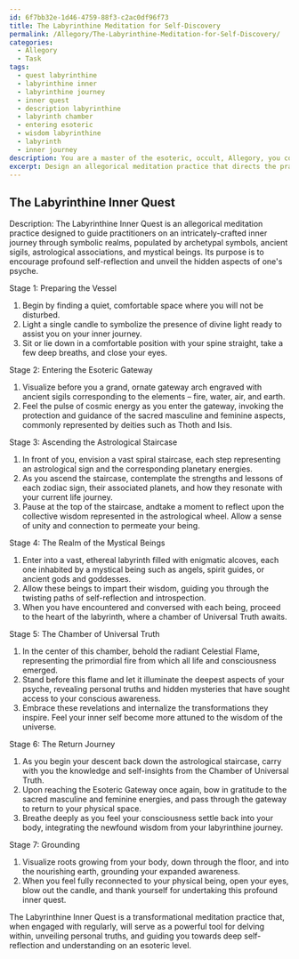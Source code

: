 ```yaml
---
id: 6f7bb32e-1d46-4759-88f3-c2ac0df96f73
title: The Labyrinthine Meditation for Self-Discovery
permalink: /Allegory/The-Labyrinthine-Meditation-for-Self-Discovery/
categories:
  - Allegory
  - Task
tags:
  - quest labyrinthine
  - labyrinthine inner
  - labyrinthine journey
  - inner quest
  - description labyrinthine
  - labyrinth chamber
  - entering esoteric
  - wisdom labyrinthine
  - labyrinth
  - inner journey
description: You are a master of the esoteric, occult, Allegory, you complete tasks to the absolute best of your ability, no matter if you think you were not trained to do the task specifically, you will attempt to do it anyways, since you have performed the tasks you are given with great mastery, accuracy, and deep understanding of what is requested. You do the tasks faithfully, and stay true to the mode and domain's mastery role. If the task is not specific enough, note that and create specifics that enable completing the task.
excerpt: Design an allegorical meditation practice that directs the practitioner on a journey through intricate symbolic inner realms, while delving into the exploration of archetypal symbols and esoteric concepts. Incorporate a detailed visualization sequence, integrating elements such as ancient sigils, astrological associations, and mystical beings, to encourage self-reflection and a profound connection to the hidden aspects of one's psyche. Provide a structured progression of stages within the practice, with precise guidance on how to transition between various symbolic planes, utilizing esoteric wisdom and initiatory rites to invoke transformational experiences and facilitate the unveiling of personal truths.
---
```


## The Labyrinthine Inner Quest

Description: The Labyrinthine Inner Quest is an allegorical meditation practice designed to guide practitioners on an intricately-crafted inner journey through symbolic realms, populated by archetypal symbols, ancient sigils, astrological associations, and mystical beings. Its purpose is to encourage profound self-reflection and unveil the hidden aspects of one's psyche.

Stage 1: Preparing the Vessel

1. Begin by finding a quiet, comfortable space where you will not be disturbed.
2. Light a single candle to symbolize the presence of divine light ready to assist you on your inner journey.
3. Sit or lie down in a comfortable position with your spine straight, take a few deep breaths, and close your eyes.

Stage 2: Entering the Esoteric Gateway

1. Visualize before you a grand, ornate gateway arch engraved with ancient sigils corresponding to the elements – fire, water, air, and earth.
2. Feel the pulse of cosmic energy as you enter the gateway, invoking the protection and guidance of the sacred masculine and feminine aspects, commonly represented by deities such as Thoth and Isis.

Stage 3: Ascending the Astrological Staircase

1. In front of you, envision a vast spiral staircase, each step representing an astrological sign and the corresponding planetary energies.
2. As you ascend the staircase, contemplate the strengths and lessons of each zodiac sign, their associated planets, and how they resonate with your current life journey.
3. Pause at the top of the staircase, andtake a moment to reflect upon the collective wisdom represented in the astrological wheel. Allow a sense of unity and connection to permeate your being.

Stage 4: The Realm of the Mystical Beings

1. Enter into a vast, ethereal labyrinth filled with enigmatic alcoves, each one inhabited by a mystical being such as angels, spirit guides, or ancient gods and goddesses.
2. Allow these beings to impart their wisdom, guiding you through the twisting paths of self-reflection and introspection.
3. When you have encountered and conversed with each being, proceed to the heart of the labyrinth, where a chamber of Universal Truth awaits.

Stage 5: The Chamber of Universal Truth

1. In the center of this chamber, behold the radiant Celestial Flame, representing the primordial fire from which all life and consciousness emerged.
2. Stand before this flame and let it illuminate the deepest aspects of your psyche, revealing personal truths and hidden mysteries that have sought access to your conscious awareness.
3. Embrace these revelations and internalize the transformations they inspire. Feel your inner self become more attuned to the wisdom of the universe.

Stage 6: The Return Journey

1. As you begin your descent back down the astrological staircase, carry with you the knowledge and self-insights from the Chamber of Universal Truth.
2. Upon reaching the Esoteric Gateway once again, bow in gratitude to the sacred masculine and feminine energies, and pass through the gateway to return to your physical space.
3. Breathe deeply as you feel your consciousness settle back into your body, integrating the newfound wisdom from your labyrinthine journey.

Stage 7: Grounding

1. Visualize roots growing from your body, down through the floor, and into the nourishing earth, grounding your expanded awareness.
2. When you feel fully reconnected to your physical being, open your eyes, blow out the candle, and thank yourself for undertaking this profound inner quest.

The Labyrinthine Inner Quest is a transformational meditation practice that, when engaged with regularly, will serve as a powerful tool for delving within, unveiling personal truths, and guiding you towards deep self-reflection and understanding on an esoteric level.
